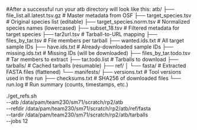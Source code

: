 #After a successful run your atb directory will look like this:
atb/
├── file_list.all.latest.tsv.gz      # Master metadata from OSF
├── target_species.tsv               # Original species list (editable)
├── target_species.norm.tsv          # Normalized species names (lowercased)
├── subset_18.tsv                    # Filtered metadata for target species
├── tar2url.tsv                      # Tarball-to-URL mapping
├── files_by_tar.tsv                 # File members per tarball
├── wanted.ids.txt                  # All target sample IDs
├── have.ids.txt                    # Already-downloaded sample IDs
├── missing.ids.txt                 # Missing IDs (will be downloaded)
├── files_by_tar.todo.tsv           # Tar members to extract
├── tar.todo.list                   # Tarballs to download
├── tarballs/                       # Cached tarballs (resumable)
├── ref/
│   └── fasta/                      # Extracted FASTA files (flattened)
└── manifests/
    ├── versions.txt               # Tool versions used in the run
    ├── checksums.txt              # SHA256 of downloaded files
    └── run.log                    # Run summary (counts, timestamps, etc.)

./get_refs.sh \
  --atb /data/pam/team230/sm71/scratch/rp2/atb \
  --refdir /data/pam/team230/sm71/scratch/rp2/atb/ref/fasta \
  --tardir /data/pam/team230/sm71/scratch/rp2/atb/tarballs \
  --jobs 12
